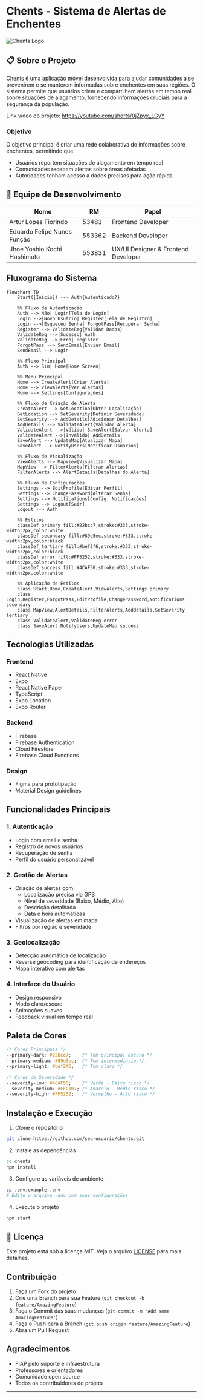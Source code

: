 # Chents - Sistema de Alertas de Enchentes

![Chents Logo](./assets/images/logobranco.png)

## 📋 Sobre o Projeto

Chents é uma aplicação móvel desenvolvida para ajudar comunidades a se prevenirem e se manterem informadas sobre enchentes em suas regiões. O sistema permite que usuários criem e compartilhem alertas em tempo real sobre situações de alagamento, fornecendo informações cruciais para a segurança da população.

Link vídeo do projeto: https://youtube.com/shorts/0jZpyx_LGyY

### Objetivo

O objetivo principal é criar uma rede colaborativa de informações sobre enchentes, permitindo que:
- Usuários reportem situações de alagamento em tempo real
- Comunidades recebam alertas sobre áreas afetadas
- Autoridades tenham acesso a dados precisos para ação rápida

## 👥 Equipe de Desenvolvimento

| Nome | RM | Papel |
|------|------|-------|
| Artur Lopes Fiorindo | 53481 | Frontend Developer |
| Eduardo Felipe Nunes Função | 553362 | Backend Developer |
| Jhoe Yoshio Kochi Hashimoto | 553831 | UX/UI Designer & Frontend Developer |

## Fluxograma do Sistema

```mermaid
flowchart TD
    Start([Início]) --> Auth{Autenticado?}
    
    %% Fluxo de Autenticação
    Auth -->|Não| Login[Tela de Login]
    Login -->|Novo Usuário| Register[Tela de Registro]
    Login -->|Esqueceu Senha| ForgotPass[Recuperar Senha]
    Register --> ValidateReg{Validar Dados}
    ValidateReg -->|Sucesso| Auth
    ValidateReg -->|Erro| Register
    ForgotPass --> SendEmail[Enviar Email]
    SendEmail --> Login
    
    %% Fluxo Principal
    Auth -->|Sim| Home[Home Screen]
    
    %% Menu Principal
    Home --> CreateAlert[Criar Alerta]
    Home --> ViewAlerts[Ver Alertas]
    Home --> Settings[Configurações]
    
    %% Fluxo de Criação de Alerta
    CreateAlert --> GetLocation[Obter Localização]
    GetLocation --> SetSeverity[Definir Severidade]
    SetSeverity --> AddDetails[Adicionar Detalhes]
    AddDetails --> ValidateAlert{Validar Alerta}
    ValidateAlert -->|Válido| SaveAlert[Salvar Alerta]
    ValidateAlert -->|Inválido| AddDetails
    SaveAlert --> UpdateMap[Atualizar Mapa]
    SaveAlert --> NotifyUsers[Notificar Usuários]
    
    %% Fluxo de Visualização
    ViewAlerts --> MapView[Visualizar Mapa]
    MapView --> FilterAlerts[Filtrar Alertas]
    FilterAlerts --> AlertDetails[Detalhes do Alerta]
    
    %% Fluxo de Configurações
    Settings --> EditProfile[Editar Perfil]
    Settings --> ChangePassword[Alterar Senha]
    Settings --> Notifications[Config. Notificações]
    Settings --> Logout[Sair]
    Logout --> Auth
    
    %% Estilos
    classDef primary fill:#22bcc7,stroke:#333,stroke-width:2px,color:white
    classDef secondary fill:#89e5ec,stroke:#333,stroke-width:2px,color:black
    classDef tertiary fill:#bef2f6,stroke:#333,stroke-width:2px,color:black
    classDef error fill:#FF5252,stroke:#333,stroke-width:2px,color:white
    classDef success fill:#4CAF50,stroke:#333,stroke-width:2px,color:white
    
    %% Aplicação de Estilos
    class Start,Home,CreateAlert,ViewAlerts,Settings primary
    class Login,Register,ForgotPass,EditProfile,ChangePassword,Notifications secondary
    class MapView,AlertDetails,FilterAlerts,AddDetails,SetSeverity tertiary
    class ValidateAlert,ValidateReg error
    class SaveAlert,NotifyUsers,UpdateMap success
```

## Tecnologias Utilizadas

### Frontend
- React Native
- Expo
- React Native Paper
- TypeScript
- Expo Location
- Expo Router

### Backend
- Firebase
- Firebase Authentication
- Cloud Firestore
- Firebase Cloud Functions

### Design
- Figma para prototipação
- Material Design guidelines

## Funcionalidades Principais

### 1. Autenticação
- Login com email e senha
- Registro de novos usuários
- Recuperação de senha
- Perfil do usuário personalizável

### 2. Gestão de Alertas
- Criação de alertas com:
  - Localização precisa via GPS
  - Nível de severidade (Baixo, Médio, Alto)
  - Descrição detalhada
  - Data e hora automáticas
- Visualização de alertas em mapa
- Filtros por região e severidade

### 3. Geolocalização
- Detecção automática de localização
- Reverse geocoding para identificação de endereços
- Mapa interativo com alertas

### 4. Interface do Usuário
- Design responsivo
- Modo claro/escuro
- Animações suaves
- Feedback visual em tempo real

## Paleta de Cores

```css
/* Cores Principais */
--primary-dark: #22bcc7;    /* Tom principal escuro */
--primary-medium: #89e5ec;  /* Tom intermediário */
--primary-light: #bef2f6;   /* Tom claro */

/* Cores de Severidade */
--severity-low: #4CAF50;    /* Verde - Baixo risco */
--severity-medium: #FFC107; /* Amarelo - Médio risco */
--severity-high: #FF5252;   /* Vermelho - Alto risco */
```

## Instalação e Execução

1. Clone o repositório
```bash
git clone https://github.com/seu-usuario/chents.git
```

2. Instale as dependências
```bash
cd chents
npm install
```

3. Configure as variáveis de ambiente
```bash
cp .env.example .env
# Edite o arquivo .env com suas configurações
```

4. Execute o projeto
```bash
npm start
```

## 📄 Licença

Este projeto está sob a licença MIT. Veja o arquivo [LICENSE](LICENSE) para mais detalhes.

## Contribuição

1. Faça um Fork do projeto
2. Crie uma Branch para sua Feature (`git checkout -b feature/AmazingFeature`)
3. Faça o Commit das suas mudanças (`git commit -m 'Add some AmazingFeature'`)
4. Faça o Push para a Branch (`git push origin feature/AmazingFeature`)
5. Abra um Pull Request



## Agradecimentos

- FIAP pelo suporte e infraestrutura
- Professores e orientadores
- Comunidade open source
- Todos os contribuidores do projeto

---
